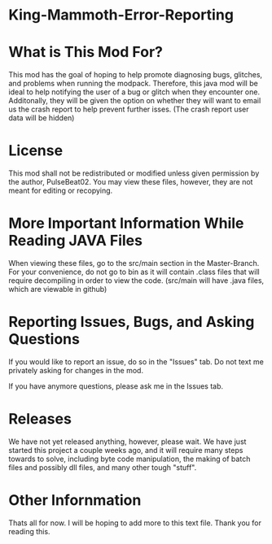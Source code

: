 # King-Mammoth-Error-Reporting

# What is This Mod For?

This mod has the goal of hoping to help promote diagnosing bugs, glitches, and problems when running the modpack. Therefore, this java mod will be ideal to help notifying the user of a bug or glitch when they encounter one. Additonally, they will be given the option on whether they will want to email us the crash report to help prevent further isses. (The crash report user data will be hidden)

# License

This mod shall not be redistributed or modified unless given permission by the author, PulseBeat02.
You may view these files, however, they are not meant for editing or recopying.

# More Important Information While Reading JAVA Files

When viewing these files, go to the src/main section in the Master-Branch. For your convenience, do not go to bin as it will contain .class files that will require decompiling in order to view the code. (src/main will have .java files, which are viewable in github)

# Reporting Issues, Bugs, and Asking Questions

If you would like to report an issue, do so in the "Issues" tab. Do not text me privately asking for changes in the mod. 

If you have anymore questions, please ask me in the Issues tab. 

# Releases

We have not yet released anything, however, please wait. We have just started this project a couple weeks ago, and it will require many steps towards to solve, including byte code manipulation, the making of batch files and possibly dll files, and many other tough "stuff".

# Other Infornmation

Thats all for now. I will be hoping to add more to this text file. Thank you for reading this.
